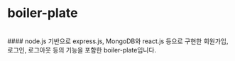 # boiler-plate
</br>
#### node.js 기반으로 express.js, MongoDB와 react.js 등으로 구현한 회원가입, 로그인, 로그아웃 등의 기능을 포함한 boiler-plate입니다. 

